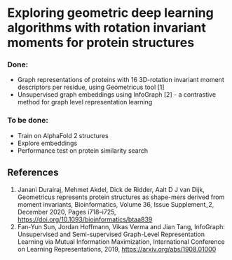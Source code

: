 # Exploring geometric deep learning algorithms with rotation invariant moments for protein structures

### Done:
* Graph representations of proteins with 16 3D-rotation invariant moment descriptors per residue, using Geometricus tool [1]
* Unsupervised graph embeddings using InfoGraph [2] - a contrastive method for graph level representation learning

### To be done:
* Train on AlphaFold 2 structures
* Explore embeddings
* Performance test on protein similarity search

## References
1. Janani Durairaj, Mehmet Akdel, Dick de Ridder, Aalt D J van Dijk, Geometricus represents protein structures as shape-mers derived from moment invariants, Bioinformatics, Volume 36, Issue Supplement_2, December 2020, Pages i718–i725, https://doi.org/10.1093/bioinformatics/btaa839
2. Fan-Yun Sun, Jordan Hoffmann, Vikas Verma and Jian Tang, InfoGraph: Unsupervised and Semi-supervised Graph-Level Representation Learning via Mutual Information Maximization, International Conference on Learning Representations, 2019, https://arxiv.org/abs/1908.01000
